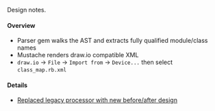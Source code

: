 Design notes.

#### Overview

- Parser gem walks the AST and extracts fully qualified module/class names
- Mustache renders draw.io compatible XML
- `draw.io` → `File` → `Import from` → `Device...` then select `class_map.rb.xml`

#### Details

- [Replaced legacy processor with new before/after design](https://github.com/bootstraponline/ruby_dot/commit/516b3f774b41bfc7b146ff31f5f212717854318f)
